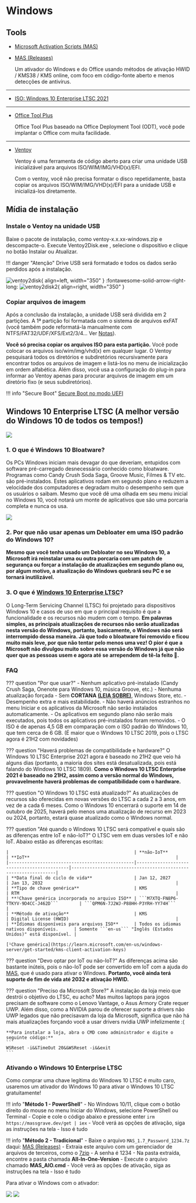 # Windows

## Tools

- [Microsoft Activation Scripts (MAS)](https://massgrave.dev)
- [MAS (Releases)](https://github.com/massgravel/Microsoft-Activation-Scripts/releases)
    
    Um ativador do Windows e do Office usando métodos de ativação HWID / KMS38 / KMS online, com foco em código-fonte aberto e menos detecções de antivírus.

***

- [ISO: Windows 10 Enterprise LTSC 2021](https://opendirectory.luzea.de/luzea/Windows_10_Enterprise_LTSC_2021/)

***

- [Office Tool Plus](https://otp.landian.vip/en-us)

    Office Tool Plus baseado na Office Deployment Tool (ODT), você pode implantar o Office com muita facilidade.

***

- [Ventoy](https://www.ventoy.net/en/index.html)

    Ventoy é uma ferramenta de código aberto para criar uma unidade USB inicializável para arquivos ISO/WIM/IMG/VHD(x)/EFI.

    Com o ventoy, você não precisa formatar o disco repetidamente, basta copiar os arquivos ISO/WIM/IMG/VHD(x)/EFI para a unidade USB e inicializá-los diretamente.

## Mídia de instalação

### Instale o Ventoy na unidade USB

Baixe o pacote de instalação, como ventoy-x.x.xx-windows.zip e descompacte-o. Execute Ventoy2Disk.exe , selecione o dispositivo e clique no botão Instalar ou Atualizar.

!!! danger "Atenção"
    Drive USB será formatado e todos os dados serão perdidos após a instalação.

![ventoy2disk](_resources/ventoy2disk_en.png){ align=left, width="350" }
:fontawesome-solid-arrow-right-long:
![ventoy2disk2](_resources/ventoy2disk2_en.png){ align=right, width="350" }

### Copiar arquivos de imagem

Após a conclusão da instalação, a unidade USB será dividida em 2 partições. A 1ª partição foi formatada com o sistema de arquivos exFAT (você também pode reformatá-la manualmente com NTFS/FAT32/UDF/XFS/Ext2/3/4... Ver [Notas](https://www.ventoy.net/en/doc_disk_layout.html)). 

**Você só precisa copiar os arquivos ISO para esta partição.** Você pode colocar os arquivos iso/wim/img/vhd(x) em qualquer lugar. O Ventoy pesquisará todos os diretórios e subdiretórios recursivamente para encontrar todos os arquivos de imagem e listá-los no menu de inicialização em ordem alfabética. Além disso, você usa a configuração do plug-in para informar ao Ventoy apenas para procurar arquivos de imagem em um diretório fixo (e seus subdiretórios).

!!! info "Secure Boot"
    [Secure Boot no modo UEFI](https://www.ventoy.net/en/doc_secure.html)

## Windows 10 Enterprise LTSC (A melhor versão do Windows 10 de todos os tempos!)
![](_resources/_2b07b6aae6c945e0b3af8c071bd60439.png)

### 1. O que é Windows 10 Bloatware?

Os PCs Windows iniciam mais devagar do que deveriam, entupidos com software pré-carregado desnecessário conhecido como bloatware. Programas como Candy Crush Soda Saga, Groove Music, Filmes & TV etc. são pré-instalados. Estes aplicativos rodam em segundo plano e reduzem a velocidade dos computadores e degradam muito o desempenho sem que os usuários o saibam. Mesmo que você dê uma olhada em seu menu inicial no Windows 10, você notará um monte de aplicativos que são uma porcaria completa e nunca os usa.

![](_resources/_59f1c2d9662e4baca6d5716d3c043733.png)

### 2. Por que não usar apenas um Debloater em uma ISO padrão do Windows 10?

**Mesmo que você tenha usado um Debloater no seu Windows 10, a Microsoft irá reinstalar uma ou outra porcaria com um patch de segurança ou forçar a instalação de atualizações em segundo plano ou, por algum motivo, a atualização do Windows quebrará seu PC e se tornará inutilizável.**

### 3. O que é [**Windows 10 Enterprise LTSC**](https://learn.microsoft.com/en-us/windows/whats-new/ltsc/whats-new-windows-10-2021)?

O Long-Term Servicing Channel (LTSC) foi projetado para dispositivos Windows 10 e casos de uso em que o principal requisito é que a funcionalidade e os recursos não mudem com o tempo. **Em palavras simples, as principais atualizações de recursos não serão atualizadas nesta versão do Windows, portanto, basicamente, o Windows não será interrompido dessa maneira. Já que todo o bloatware foi removido e ficou muito mais leve, por que não tentar pelo menos uma vez! O pior é que a Microsoft não divulgou muito sobre essa versão do Windows já que não quer que as pessoas usem e agora até se arrependem de tê-la feito 🤡.**

### **FAQ**​

??? question "Por que usar?"
    - Nenhum aplicativo pré-instalado (Candy Crush Saga, Onenote para Windows 10, música Groove, etc.)
    - Nenhuma atualização forçada
    - Sem **CORTANA** [**(LEIA SOBRE)**](https://sensorstechforum.com/cortana-data-collection/), Windows Store, etc.
    - Desempenho extra e mais estabilidade.
    - Não haverá anúncios estranhos no menu Iniciar e os aplicativos da Microsoft não serão instalados automaticamente.
    - Os aplicativos em segundo plano não serão mais executados, pois todos os aplicativos pré-instalados foram removidos.
    - O ISO é de apenas 4,5 GB em comparação com o ISO padrão do Windows 10, que tem cerca de 6 GB. (É maior que o Windows 10 LTSC 2019, pois o LTSC agora é 21H2 com novidades)

??? question "Haverá problemas de compatibilidade e hardware?"
    O Windows 10 LTSC Enterprise 2021 agora é baseado no 21H2 que veio há alguns dias (portanto, a maioria dos sites está desatualizada, pois está falando do Windows 10 LTSC 1809). **Como o Windows 10 LTSC Enterprise 2021 é baseado no 21H2, assim como a versão normal do Windows, provavelmente haverá problemas de compatibilidade com o hardware.**

??? question "O Windows 10 LTSC está atualizado?"
    As atualizações de recursos são oferecidas em novas versões do LTSC a cada 2 a 3 anos, em vez de a cada 6 meses. Como o Windows 10 encerrará o suporte em 14 de outubro de 2025, haverá pelo menos uma atualização de recurso em 2023 ou 2024, portanto, estará quase atualizado como o Windows normal.

??? question "Até quando o Windows 10 LTSC será compatível e quais são as diferenças entre IoT e não-IoT?"
    O LTSC vem em duas versões IoT e não IoT. Abaixo estão as diferenças escritas:

    |                                                | **não-IoT**                                | **IoT**                                                        |
    |------------------------------------------------|--------------------------------------------|----------------------------------------------------------------|
    | **Data final do ciclo de vida**                | Jan 12, 2027                               | Jan 13, 2032                                                   |
    | **Tipo de chave genérica**                     | KMS                                        | RTM                                                            |
    | **¹Chave genérica incorporada no arquivo ISO** | ```M7XTQ-FN8P6-TTKYV-9D4CC-J462D```        | ```QPM6N-7J2WJ-P88HH-P3YRH-YY74H```                            |
    | **Método de ativação**                         | KMS                                        | Digital License (HWID)                                         |
    | **Idiomas disponíveis para arquivos ISO**      | Todos os idiomas nativos disponíveis.      | Somente ```en-us``` "Inglês (Estados Unidos)" está disponível. |

    [¹Chave genérica](https://learn.microsoft.com/en-us/windows-server/get-started/kms-client-activation-keys)

??? question "Devo optar por IoT ou não-IoT?"
    As diferenças acima são bastante inúteis, pois o não-IoT pode ser convertido em IoT com a ajuda do [MAS](https://github.com/massgravel/Microsoft-Activation-Scripts/releases), que é usado para ativar o Windows. **Portanto, você ainda terá suporte de fim de vida até 2032 e ativação HWID.**

??? question "Preciso da Microsoft Store?"
    A instalação da loja meio que destrói o objetivo do LTSC, eu acho? Mas muitos laptops para jogos precisam de software como o Lenovo Vantage, o Asus Armory Crate requer UWP. Além disso, como a NVIDIA parou de oferecer suporte a drivers não UWP legados que não precisavam da loja da Microsoft, significa que não há mais atualizações forçando você a usar drivers nvidia UWP infelizmente :(
    
    **Para instalar a loja, abra o CMD como administrador e digite o seguinte código:**
    ```
    WSReset -i&&TimeOut 20&&WSReset -i&&exit
    ```

### **Ativando o Windows 10 Enterprise LTSC**

Como comprar uma chave legítima do Windows 10 LTSC é muito caro, usaremos um ativador do Windows 10 para ativar o Windows 10 LTSC gratuitamente!


!!! info "**Método 1 - PowerShell**"
    - No Windows 10/11, clique com o botão direito do mouse no menu Iniciar do Windows, selecione PowerShell ou Terminal
    - Copie e cole o código abaixo e pressione enter 
     ```
     irm https://massgrave.dev/get | iex
     ```
    - Você verá as opções de ativação, siga as instruções na tela
    - Isso é tudo

!!! info "**Método 2 - Tradicional**"
    - Baixe o arquivo ```MAS_1.7_Password_1234.7z``` daqui: [MAS (Releases)](https://github.com/massgravel/Microsoft-Activation-Scripts/releases)
    - Extraia este arquivo com um gerenciador de arquivos de terceiros, como o [7zip](https://www.7-zip.org/download.html)
    - A senha é 1234
    - Na pasta extraída, encontre a pasta chamada **All-In-One-Version**
    - Execute o arquivo chamado **MAS_AIO.cmd**
    - Você verá as opções de ativação, siga as instruções na tela
    - Isso é tudo

Para ativar o Windows com o ativador:

![](_resources/_bc60131a755d440caefb82237f39f6de.png)
![](_resources/_1bed38d4286b484bbd6e342faf36fcbb.png)
